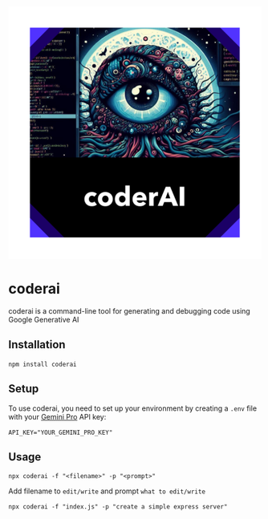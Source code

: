 ![CoderAI Logo](coderai.png)

# coderai

coderai is a command-line tool for generating and debugging code using Google Generative AI

## Installation

```
npm install coderai
```

## Setup

To use coderai, you need to set up your environment by creating a `.env` file with your [Gemini Pro](https://ai.google.dev/) API key:

```dotenv
API_KEY="YOUR_GEMINI_PRO_KEY"
```

## Usage

```
npx coderai -f "<filename>" -p "<prompt>"
```
Add filename to `edit/write` and prompt `what to edit/write`
```
npx coderai -f "index.js" -p "create a simple express server"
```
